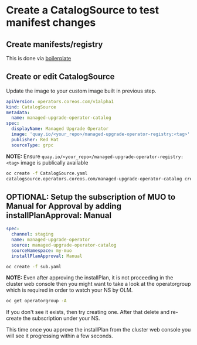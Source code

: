 # Create a CatalogSource to test manifest changes

## Create manifests/registry

This is done via [boilerplate](https://github.com/openshift/boilerplate/blob/343c71de5ca9d97876727b4842ee8bbf66eb11d7/boilerplate/openshift/golang-osd-operator/app-sre.md)

## Create or edit CatalogSource

Update the image to your custom image built in previous step. 

```yaml
apiVersion: operators.coreos.com/v1alpha1
kind: CatalogSource
metadata:
  name: managed-upgrade-operator-catalog
spec:
  displayName: Managed Upgrade Operator
  image: 'quay.io/<your_repo>/managed-upgrade-operator-registry:<tag>'
  publisher: Red Hat
  sourceType: grpc
```

__NOTE:__ Ensure `quay.io/<your_repo>/managed-upgrade-operator-registry:<tag>` image is publically available

```bash
oc create -f CatalogSource.yaml
catalogsource.operators.coreos.com/managed-upgrade-operator-catalog created
```

## OPTIONAL: Setup the subscription of MUO to Manual for Approval by adding installPlanApproval: Manual
```yaml
spec:
  channel: staging
  name: managed-upgrade-operator
  source: managed-upgrade-operator-catalog
  sourceNamespace: my-muo
  installPlanApproval: Manual
```

```bash
oc create -f sub.yaml
```

__NOTE:__ Even after approving the installPlan, it is not proceeding in the cluster web console then you might want to take a look at the operatorgroup which is required in order to watch your NS by OLM.

```bash
oc get operatorgroup -A
```
If you don't see it exists, then try creating one. After that delete and re-create the subscription under your NS.

This time once you approve the installPlan from the cluster web console you will see it progressing within a few seconds.
